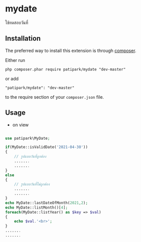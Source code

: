 # mydate
ใช้ทดสอบวันที่


Installation
------------

The preferred way to install this extension is through [composer](http://getcomposer.org/download/).

Either run

```
php composer.phar require patipark/mydate "dev-master"
```

or add

```
"patipark/mydate": "dev-master"
```

to the require section of your `composer.json` file.


Usage
-----

- on view 
```php

use patipark\MyDate;

if(MyDate::isValidDate('2021-04-30'))
{
    // รูปแบบวันที่ถูกต้อง
    .......
    .......
}
else
{
    // รูปแบบวันที่ไม่ถูกต้อง
    .......
    .......
}
echo MyDate::lastDateOfMonth(2021,2);
echo MyDate::listMonth()[4];
foreach(MyDate::listYear() as $key => $val)
{
    echo $val.'<br>';
}
.......
.......
```
